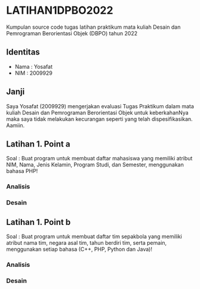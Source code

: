 # LATIHAN1DPBO2022
Kumpulan source code tugas latihan praktikum mata kuliah Desain dan Pemrograman Berorientasi Objek (DBPO) tahun 2022

## Identitas
- Nama : Yosafat
- NIM  : 2009929

## Janji
Saya Yosafat (2009929) mengerjakan evaluasi Tugas Praktikum dalam mata kuliah Desain dan Pemrograman Berorientasi Objek untuk keberkahanNya maka saya tidak melakukan kecurangan seperti yang telah dispesifikasikan. Aamiin.

## Latihan 1. Point a
Soal : Buat program untuk membuat daftar mahasiswa yang memiliki atribut NIM, Nama, Jenis Kelamin, Program Studi, dan Semester, menggunakan bahasa PHP!

### Analisis


### Desain

## Latihan 1. Point b
Soal : Buat program untuk membuat daftar tim sepakbola yang memiliki atribut nama tim, negara asal tim, tahun berdiri tim, serta pemain, menggunakan setiap bahasa (C++, PHP, Python dan Java)!

### Analisis
### Desain
